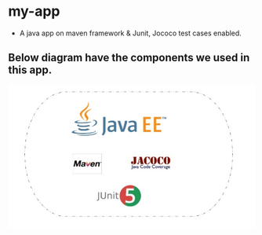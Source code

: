 # my-app
- A java app on maven framework &amp; Junit, Jococo test cases enabled.

## Below diagram have the components we used in this app.
![Flow Diagram](docs/Untitled.jpg?raw=true "flow")

